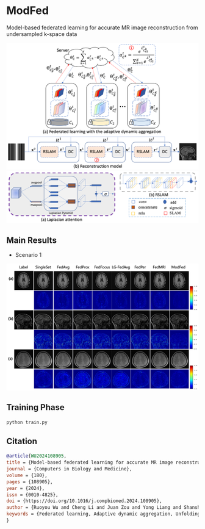 # ModFed

Model-based federated learning for accurate MR image reconstruction from undersampled k-space data

<img src="/assets/fig1.png" alt="Description" width="700">

<img src="/assets/fig2.png" alt="Description" width="600">

## Main Results

- Scenario 1
<img src="/assets/fig3.png" alt="Description" width="600">

## Training Phase

```python
python train.py
```

## Citation

```bibtex
@article{WU2024108905,
title = {Model-based federated learning for accurate MR image reconstruction from undersampled k-space data},
journal = {Computers in Biology and Medicine},
volume = {180},
pages = {108905},
year = {2024},
issn = {0010-4825},
doi = {https://doi.org/10.1016/j.compbiomed.2024.108905},
author = {Ruoyou Wu and Cheng Li and Juan Zou and Yong Liang and Shanshan Wang},
keywords = {Federated learning, Adaptive dynamic aggregation, Unfolding neural network, Magnetic resonance imaging (MRI)}
}
```

